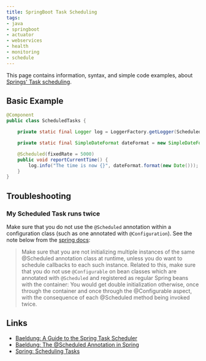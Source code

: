 ```yaml
---
title: SpringBoot Task Scheduling
tags:
- java
- springboot
- actuator
- webservices
- health
- monitoring
- schedule
---
```


This page contains information, syntax, and simple code examples, about [Springs' Task scheduling](https://spring.io/guides/gs/scheduling-tasks/).

## Basic Example

```java
@Component
public class ScheduledTasks {

	private static final Logger log = LoggerFactory.getLogger(ScheduledTasks.class);

	private static final SimpleDateFormat dateFormat = new SimpleDateFormat("HH:mm:ss");

	@Scheduled(fixedRate = 5000)
	public void reportCurrentTime() {
		log.info("The time is now {}", dateFormat.format(new Date()));
	}
}
```

## Troubleshooting

### My Scheduled Task runs twice

Make sure that you do not use the `@Scheduled` annotation within a configuration class (such as one annotated with `@Configuration`).
See the note below from the [spring docs](https://docs.spring.io/spring-framework/docs/3.0.x/reference/scheduling.html#scheduling-annotation-support-scheduled):

> Make sure that you are not initializing multiple instances of the same @Scheduled annotation class at runtime, 
> unless you do want to schedule callbacks to each such instance. 
> Related to this, make sure that you do not use `@Configurable` on bean classes which are annotated with `@Scheduled` and registered as regular Spring beans with the container: 
> You would get double initialization otherwise, once through the container and once through the @Configurable aspect, with the consequence of each @Scheduled method being invoked twice.

## Links

* [Baeldung: A Guide to the Spring Task Scheduler](https://www.baeldung.com/spring-task-scheduler)
* [Baeldung: The @Scheduled Annotation in Spring](https://www.baeldung.com/spring-scheduled-tasks)
* [Spring: Scheduling Tasks](https://spring.io/guides/gs/scheduling-tasks/)

